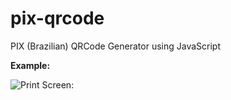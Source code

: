 # pix-qrcode
PIX (Brazilian) QRCode Generator using JavaScript

**Example:**

![Print Screen:](print.jpßg)
